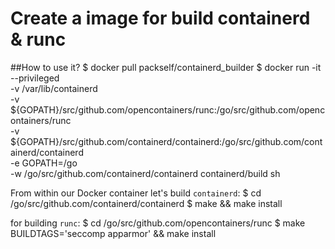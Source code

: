 # Create a image for build containerd & runc
##How to use it?
$ docker pull packself/containerd_builder
$ docker run -it --privileged \
    -v /var/lib/containerd \
    -v ${GOPATH}/src/github.com/opencontainers/runc:/go/src/github.com/opencontainers/runc \
    -v ${GOPATH}/src/github.com/containerd/containerd:/go/src/github.com/containerd/containerd \
    -e GOPATH=/go \
    -w /go/src/github.com/containerd/containerd containerd/build sh

From within our Docker container let's build `containerd`:
$ cd /go/src/github.com/containerd/containerd
$ make && make install

for building `runc`:
$ cd /go/src/github.com/opencontainers/runc
$ make BUILDTAGS='seccomp apparmor' && make install
